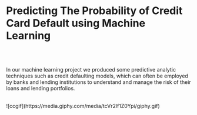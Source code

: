 <h1> Predicting The Probability of Credit Card Default using Machine Learning</h1>
<br><br>
<p>In our machine learning project we produced some predictive analytic techniques such as credit defaulting models, which can often be employed by banks and lending institutions to understand and manage the risk of their loans and lending portfolios.
</p>
<br>
![ccgif](https://media.giphy.com/media/tcVr2lf1Z0Ypi/giphy.gif)
